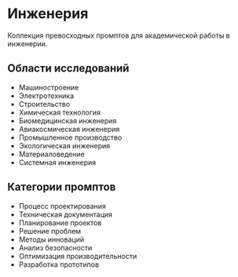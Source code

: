 # Инженерия

Коллекция превосходных промптов для академической работы в инженерии.

## Области исследований
- Машиностроение
- Электротехника
- Строительство
- Химическая технология
- Биомедицинская инженерия
- Авиакосмическая инженерия
- Промышленное производство
- Экологическая инженерия
- Материаловедение
- Системная инженерия

## Категории промптов
- Процесс проектирования
- Техническая документация
- Планирование проектов
- Решение проблем
- Методы инноваций
- Анализ безопасности
- Оптимизация производительности
- Разработка прототипов